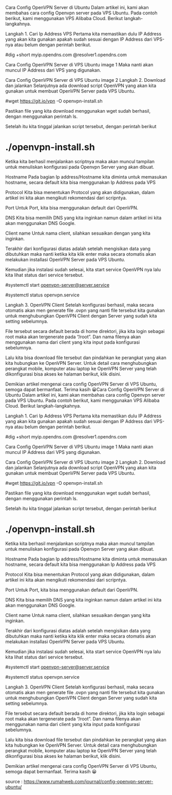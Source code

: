 Cara Config OpenVPN Server di Ubuntu
Dalam artikel ini, kami akan membahas cara config Openvpn server pada VPS Ubuntu. Pada contoh berikut, kami menggunakan VPS Alibaba Cloud. Berikut langkah-langkahnya.

Langkah 1. Cari Ip Address VPS
Pertama kita memastikan dulu IP Address yang akan kita gunakan apakah sudah sesuai dengan IP Address dari VPS-nya atau belum dengan perintah berikut.

#dig +short myip.opendns.com @resolver1.opendns.com

Cara Config OpenVPN Server di VPS Ubuntu image 1
Maka nanti akan muncul IP Address dari VPS yang digunakan.

Cara Config OpenVPN Server di VPS Ubuntu image 2
Langkah 2. Download dan jalankan
Selanjutnya ada download script OpenVPN yang akan kita gunakan untuk membuat OpenVPN Server pada VPS Ubuntu.

#wget https://git.io/vpn -O openvpn-install.sh


Pastikan file yang kita download menggunakan wget sudah berhasil, dengan menggunakan perintah ls.


Setelah itu kita tinggal jalankan script tersebut, dengan perintah berikut

# ./openvpn-install.sh


Ketika kita berhasil menjalankan scriptnya  maka akan muncul tampilan untuk menuliskan konfigurasi pada Openvpn Server yang akan dibuat. 

Hostname
Pada bagian Ip address/Hostname kita diminta untuk memasukan hostname, secara default kita bisa menggunakan Ip Address pada VPS


Protocol
Kita bisa menentukan Protocol yang akan didigunakan, dalam artikel ini kita akan mengikuti rekomendasi dari scripntya.


Port
Untuk Port, kita bisa menggunakan default dari OpenVPN.


DNS
Kita bisa memilih DNS yang kita inginkan namun dalam artikel ini kita akan menggunakan DNS Google.


Client name
Untuk nama client, silahkan sesuaikan dengan yang kita inginkan.



Terakhir dari konfigurasi diatas adalah setelah mengisikan data yang dibutuhkan maka nanti ketika kita klik enter maka secara otomatis akan melakukan installasi OpenVPN Server pada VPS Ubuntu.

Kemudian jika instalasi sudah selesai, kita start service OpenVPN nya lalu kita lihat status dari service tersebut.

#systemctl start openvpn-server@server.service


#systemctl status openvpn.service


Langkah 3. OpenVPN Client
Setelah konfigurasi berhasil, maka secara otomatis akan men generate file .ovpn yang nanti file tersebut kita gunakan untuk menghubungkan OpenVPN Client dengan Server yang sudah kita setting sebelumnya.

File tersebut secara default berada di home direktori, jika kita login sebagai root maka akan tergenerate pada “/root”. Dan nama filenya akan menggunakan nama dari client yang kita input pada konfigurasi sebelumnya.


Lalu kita bisa download file tersebut dan pindahkan ke perangkat yang akan kita hubungkan ke OpenVPN Server. Untuk detail cara menghubungkan perangkat mobile, komputer atau laptop ke OpenVPN Server yang telah dikonfigurasi bisa akses ke halaman berikut, klik disini.

Demikian artikel mengenai cara config OpenVPN Server di VPS Ubuntu, semoga dapat bermanfaat. Terima kasih 😀Cara Config OpenVPN Server di Ubuntu
Dalam artikel ini, kami akan membahas cara config Openvpn server pada VPS Ubuntu. Pada contoh berikut, kami menggunakan VPS Alibaba Cloud. Berikut langkah-langkahnya.

Langkah 1. Cari Ip Address VPS
Pertama kita memastikan dulu IP Address yang akan kita gunakan apakah sudah sesuai dengan IP Address dari VPS-nya atau belum dengan perintah berikut.

#dig +short myip.opendns.com @resolver1.opendns.com

Cara Config OpenVPN Server di VPS Ubuntu image 1
Maka nanti akan muncul IP Address dari VPS yang digunakan.

Cara Config OpenVPN Server di VPS Ubuntu image 2
Langkah 2. Download dan jalankan
Selanjutnya ada download script OpenVPN yang akan kita gunakan untuk membuat OpenVPN Server pada VPS Ubuntu.

#wget https://git.io/vpn -O openvpn-install.sh


Pastikan file yang kita download menggunakan wget sudah berhasil, dengan menggunakan perintah ls.


Setelah itu kita tinggal jalankan script tersebut, dengan perintah berikut

# ./openvpn-install.sh


Ketika kita berhasil menjalankan scriptnya  maka akan muncul tampilan untuk menuliskan konfigurasi pada Openvpn Server yang akan dibuat. 

Hostname
Pada bagian Ip address/Hostname kita diminta untuk memasukan hostname, secara default kita bisa menggunakan Ip Address pada VPS


Protocol
Kita bisa menentukan Protocol yang akan didigunakan, dalam artikel ini kita akan mengikuti rekomendasi dari scripntya.


Port
Untuk Port, kita bisa menggunakan default dari OpenVPN.


DNS
Kita bisa memilih DNS yang kita inginkan namun dalam artikel ini kita akan menggunakan DNS Google.


Client name
Untuk nama client, silahkan sesuaikan dengan yang kita inginkan.



Terakhir dari konfigurasi diatas adalah setelah mengisikan data yang dibutuhkan maka nanti ketika kita klik enter maka secara otomatis akan melakukan installasi OpenVPN Server pada VPS Ubuntu.

Kemudian jika instalasi sudah selesai, kita start service OpenVPN nya lalu kita lihat status dari service tersebut.

#systemctl start openvpn-server@server.service


#systemctl status openvpn.service


Langkah 3. OpenVPN Client
Setelah konfigurasi berhasil, maka secara otomatis akan men generate file .ovpn yang nanti file tersebut kita gunakan untuk menghubungkan OpenVPN Client dengan Server yang sudah kita setting sebelumnya.

File tersebut secara default berada di home direktori, jika kita login sebagai root maka akan tergenerate pada “/root”. Dan nama filenya akan menggunakan nama dari client yang kita input pada konfigurasi sebelumnya.


Lalu kita bisa download file tersebut dan pindahkan ke perangkat yang akan kita hubungkan ke OpenVPN Server. Untuk detail cara menghubungkan perangkat mobile, komputer atau laptop ke OpenVPN Server yang telah dikonfigurasi bisa akses ke halaman berikut, klik disini.

Demikian artikel mengenai cara config OpenVPN Server di VPS Ubuntu, semoga dapat bermanfaat. Terima kasih 😀

source : https://www.rumahweb.com/journal/config-openvpn-server-ubuntu/
